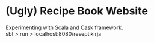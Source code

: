 # (Ugly) Recipe Book Website
Experimenting with Scala and [Cask](https://github.com/com-lihaoyi/cask) framework.\
sbt > run > localhost:8080/reseptikirja
